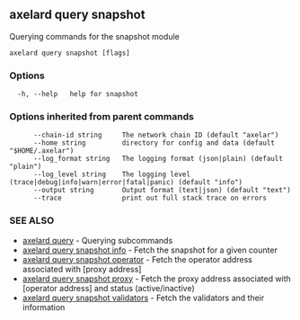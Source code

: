 ## axelard query snapshot

Querying commands for the snapshot module

```
axelard query snapshot [flags]
```

### Options

```
  -h, --help   help for snapshot
```

### Options inherited from parent commands

```
      --chain-id string     The network chain ID (default "axelar")
      --home string         directory for config and data (default "$HOME/.axelar")
      --log_format string   The logging format (json|plain) (default "plain")
      --log_level string    The logging level (trace|debug|info|warn|error|fatal|panic) (default "info")
      --output string       Output format (text|json) (default "text")
      --trace               print out full stack trace on errors
```

### SEE ALSO

- [axelard query](axelard_query.md)	 - Querying subcommands
- [axelard query snapshot info](axelard_query_snapshot_info.md)	 - Fetch the snapshot for a given counter
- [axelard query snapshot operator](axelard_query_snapshot_operator.md)	 - Fetch the operator address associated with \[proxy address\]
- [axelard query snapshot proxy](axelard_query_snapshot_proxy.md)	 - Fetch the proxy address associated with \[operator address\] and status (active/inactive)
- [axelard query snapshot validators](axelard_query_snapshot_validators.md)	 - Fetch the validators and their information
